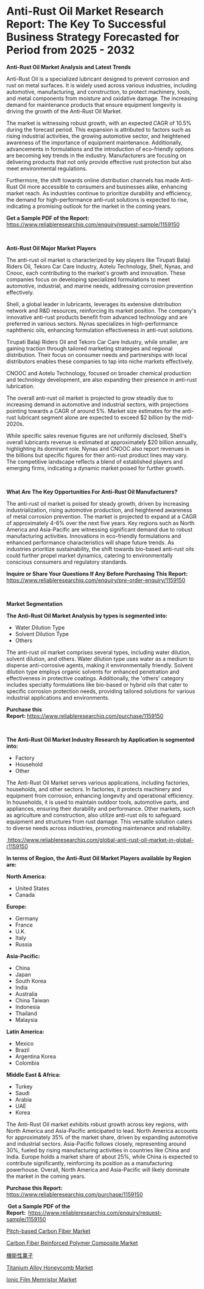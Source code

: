 <p><h1>Anti-Rust Oil Market Research Report: The Key To Successful Business Strategy Forecasted for Period from 2025 - 2032</h1></p><p><strong>Anti-Rust Oil Market Analysis and Latest Trends</strong></p>
<p><p>Anti-Rust Oil is a specialized lubricant designed to prevent corrosion and rust on metal surfaces. It is widely used across various industries, including automotive, manufacturing, and construction, to protect machinery, tools, and metal components from moisture and oxidative damage. The increasing demand for maintenance products that ensure equipment longevity is driving the growth of the Anti-Rust Oil Market.</p><p>The market is witnessing robust growth, with an expected CAGR of 10.5% during the forecast period. This expansion is attributed to factors such as rising industrial activities, the growing automotive sector, and heightened awareness of the importance of equipment maintenance. Additionally, advancements in formulations and the introduction of eco-friendly options are becoming key trends in the industry. Manufacturers are focusing on delivering products that not only provide effective rust protection but also meet environmental regulations.</p><p>Furthermore, the shift towards online distribution channels has made Anti-Rust Oil more accessible to consumers and businesses alike, enhancing market reach. As industries continue to prioritize durability and efficiency, the demand for high-performance anti-rust solutions is expected to rise, indicating a promising outlook for the market in the coming years.</p></p>
<p><strong>Get a Sample PDF of the Report:&nbsp;</strong> <a href="https://www.reliableresearchiq.com/enquiry/request-sample/1159150?utm_campaign=1102&utm_medium=2&utm_source=Github&utm_content=ia&utm_term=22032025&utm_id=anti-rust-oil">https://www.reliableresearchiq.com/enquiry/request-sample/1159150</a></p>
<p>&nbsp;</p>
<p><strong>Anti-Rust Oil Major Market Players</strong></p>
<p><p>The anti-rust oil market is characterized by key players like Tirupati Balaji Riders Oil, Tekoro Car Care Industry, Aotelu Technology, Shell, Nynas, and Cnooc, each contributing to the market's growth and innovation. These companies focus on developing specialized formulations to meet automotive, industrial, and marine needs, addressing corrosion prevention effectively. </p><p>Shell, a global leader in lubricants, leverages its extensive distribution network and R&D resources, reinforcing its market position. The company's innovative anti-rust products benefit from advanced technology and are preferred in various sectors. Nynas specializes in high-performance naphthenic oils, enhancing formulation effectiveness in anti-rust solutions. </p><p>Tirupati Balaji Riders Oil and Tekoro Car Care Industry, while smaller, are gaining traction through tailored marketing strategies and regional distribution. Their focus on consumer needs and partnerships with local distributors enables these companies to tap into niche markets effectively. </p><p>CNOOC and Aotelu Technology, focused on broader chemical production and technology development, are also expanding their presence in anti-rust lubrication. </p><p>The overall anti-rust oil market is projected to grow steadily due to increasing demand in automotive and industrial sectors, with projections pointing towards a CAGR of around 5%. Market size estimates for the anti-rust lubricant segment alone are expected to exceed $2 billion by the mid-2020s. </p><p>While specific sales revenue figures are not uniformly disclosed, Shell's overall lubricants revenue is estimated at approximately $20 billion annually, highlighting its dominant role. Nynas and CNOOC also report revenues in the billions but specific figures for their anti-rust product lines may vary. The competitive landscape reflects a blend of established players and emerging firms, indicating a dynamic market poised for further growth.</p></p>
<p>&nbsp;</p>
<p><strong>What Are The Key Opportunities For Anti-Rust Oil Manufacturers?</strong></p>
<p><p>The anti-rust oil market is poised for steady growth, driven by increasing industrialization, rising automotive production, and heightened awareness of metal corrosion prevention. The market is projected to expand at a CAGR of approximately 4-6% over the next five years. Key regions such as North America and Asia-Pacific are witnessing significant demand due to robust manufacturing activities. Innovations in eco-friendly formulations and enhanced performance characteristics will shape future trends. As industries prioritize sustainability, the shift towards bio-based anti-rust oils could further propel market dynamics, catering to environmentally conscious consumers and regulatory standards.</p></p>
<p><strong>Inquire or Share Your Questions If Any Before Purchasing This Report:</strong> <a href="https://www.reliableresearchiq.com/enquiry/pre-order-enquiry/1159150?utm_campaign=1102&utm_medium=2&utm_source=Github&utm_content=ia&utm_term=22032025&utm_id=anti-rust-oil">https://www.reliableresearchiq.com/enquiry/pre-order-enquiry/1159150</a></p>
<p>&nbsp;</p>
<p><strong>Market Segmentation</strong></p>
<p><strong>The Anti-Rust Oil Market Analysis by types is segmented into:</strong></p>
<p><ul><li>Water Dilution Type</li><li>Solvent Dilution Type</li><li>Others</li></ul></p>
<p><p>The anti-rust oil market comprises several types, including water dilution, solvent dilution, and others. Water dilution type uses water as a medium to disperse anti-corrosive agents, making it environmentally friendly. Solvent dilution type employs organic solvents for enhanced penetration and effectiveness in protective coatings. Additionally, the 'others' category includes specialty formulations like bio-based or hybrid oils that cater to specific corrosion protection needs, providing tailored solutions for various industrial applications and environments.</p></p>
<p><strong>Purchase this Report:&nbsp;</strong><a href="https://www.reliableresearchiq.com/purchase/1159150?utm_campaign=1102&utm_medium=2&utm_source=Github&utm_content=ia&utm_term=22032025&utm_id=anti-rust-oil">https://www.reliableresearchiq.com/purchase/1159150</a></p>
<p>&nbsp;</p>
<p><strong>The Anti-Rust Oil Market Industry Research by Application is segmented into:</strong></p>
<p><ul><li>Factory</li><li>Household</li><li>Other</li></ul></p>
<p><p>The Anti-Rust Oil Market serves various applications, including factories, households, and other sectors. In factories, it protects machinery and equipment from corrosion, enhancing longevity and operational efficiency. In households, it is used to maintain outdoor tools, automotive parts, and appliances, ensuring their durability and performance. Other markets, such as agriculture and construction, also utilize anti-rust oils to safeguard equipment and structures from rust damage. This versatile solution caters to diverse needs across industries, promoting maintenance and reliability.</p></p>
<p><a href="https://www.reliableresearchiq.com/global-anti-rust-oil-market-in-global-r1159150?utm_campaign=1102&utm_medium=2&utm_source=Github&utm_content=ia&utm_term=22032025&utm_id=anti-rust-oil">&nbsp;https://www.reliableresearchiq.com/global-anti-rust-oil-market-in-global-r1159150</a></p>
<p><strong>In terms of Region, the Anti-Rust Oil Market Players available by Region are:</strong></p>
<p>
    <p> <strong> North America: </strong>
        <ul>
            <li>United States</li>
            <li>Canada</li>
        </ul>
        </p> 
    <p> <strong> Europe: </strong>
        <ul>
            <li>Germany</li>
            <li>France</li>
            <li>U.K.</li>
            <li>Italy</li>
            <li>Russia</li>
        </ul>
        </p> 
    <p> <strong> Asia-Pacific: </strong>
        <ul>
            <li>China</li>
            <li>Japan</li>
            <li>South Korea</li>
            <li>India</li>
            <li>Australia</li>
            <li>China Taiwan</li>
            <li>Indonesia</li>
            <li>Thailand</li>
            <li>Malaysia</li>
        </ul>
        </p> 
    <p> <strong> Latin America: </strong>
        <ul>
            <li>Mexico</li>
            <li>Brazil</li>
            <li>Argentina Korea</li>
            <li>Colombia</li>
        </ul>
        </p> 
    <p> <strong> Middle East & Africa: </strong>
        <ul>
            <li>Turkey</li>
            <li>Saudi</li>
            <li>Arabia</li>
            <li>UAE</li>
            <li>Korea</li>
        </ul>
    </p>
    </p>
<p><p>The Anti-Rust Oil market exhibits robust growth across key regions, with North America and Asia-Pacific anticipated to lead. North America accounts for approximately 35% of the market share, driven by expanding automotive and industrial sectors. Asia-Pacific follows closely, representing around 30%, fueled by rising manufacturing activities in countries like China and India. Europe holds a market share of about 25%, while China is expected to contribute significantly, reinforcing its position as a manufacturing powerhouse. Overall, North America and Asia-Pacific will likely dominate the market in the coming years.</p></p>
<p><strong>Purchase this Report: </strong><a href="https://www.reliableresearchiq.com/purchase/1159150?utm_campaign=1102&utm_medium=2&utm_source=Github&utm_content=ia&utm_term=22032025&utm_id=anti-rust-oil">https://www.reliableresearchiq.com/purchase/1159150</a></p>
<p>&nbsp;<strong>Get a Sample PDF of the Report:&nbsp;&nbsp;</strong><a href="https://www.reliableresearchiq.com/enquiry/request-sample/1159150?utm_campaign=1102&utm_medium=2&utm_source=Github&utm_content=ia&utm_term=22032025&utm_id=anti-rust-oil">https://www.reliableresearchiq.com/enquiry/request-sample/1159150</a></p>
<p><strong></strong></p>
<p><p><a href="https://github.com/benasjuettk3/Market-Research-Report-List-1/blob/main/pitch-based-carbon-fiber-market.md?utm_campaign=1102&utm_medium=2&utm_source=Github&utm_content=ia&utm_term=22032025&utm_id=anti-rust-oil">Pitch-based Carbon Fiber Market</a></p><p><a href="https://github.com/ardgenoud/Market-Research-Report-List-1/blob/main/carbon-fiber-reinforced-polymer-composite-market.md?utm_campaign=1102&utm_medium=2&utm_source=Github&utm_content=ia&utm_term=22032025&utm_id=anti-rust-oil">Carbon Fiber Reinforced Polymer Composite Market</a></p><p><a href="https://github.com/mohamedbakry57/Market-Research-Report-List-7/blob/main/162505448020.md?utm_campaign=1102&utm_medium=2&utm_source=Github&utm_content=ia&utm_term=22032025&utm_id=anti-rust-oil">機能性菓子</a></p><p><a href="https://github.com/gauldvikerm6/Market-Research-Report-List-1/blob/main/titanium-alloy-honeycomb-market.md?utm_campaign=1102&utm_medium=2&utm_source=Github&utm_content=ia&utm_term=22032025&utm_id=anti-rust-oil">Titanium Alloy Honeycomb Market</a></p><p><a href="https://github.com/cingozascard/Market-Research-Report-List-1/blob/main/ionic-film-memristor-market.md?utm_campaign=1102&utm_medium=2&utm_source=Github&utm_content=ia&utm_term=22032025&utm_id=anti-rust-oil">Ionic Film Memristor Market</a></p></p>